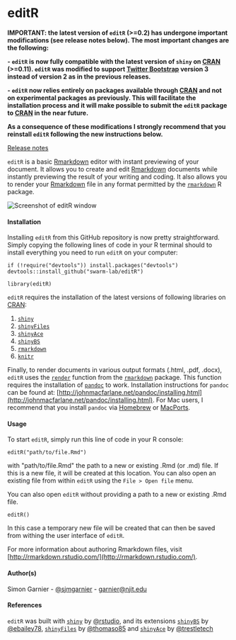 editR
=====

**IMPORTANT: the latest version of `editR` (>=0.2) has undergone important 
modifications (see release notes below). The most important changes are the 
following:**

**- `editR` is now fully compatible with the latest version of `shiny` on 
[CRAN](http://cran.r-project.org/) (>=0.11). `editR` was modified to support 
[Twitter Bootstrap](http://getbootstrap.com/) version 3 instead of version 2 as 
in the previous releases.**

**- `editR` now relies entirely on packages available through [CRAN](http://cran.r-project.org/)
and not on experimental packages as previously. This will facilitate the 
installation process and it will make possible to submit the `editR` package to 
[CRAN](http://cran.r-project.org/) in the near future.**

**As a consequence of these modifications I strongly recommend that you reinstall 
`editR` following the new instructions below.**

[Release notes](https://github.com/swarm-lab/editR/blob/master/RELEASE_NOTES.md)

`editR` is a basic [Rmarkdown](http://rmarkdown.rstudio.com/) editor with instant 
previewing of your document. It allows you to create and edit 
[Rmarkdown](http://rmarkdown.rstudio.com/) documents while instantly previewing the 
result of your writing and coding. It also allows you to render your 
[Rmarkdown](http://rmarkdown.rstudio.com/) file in any format permitted by the 
[`rmarkdown`](https://github.com/rstudio/rmarkdown) R package.  

![Screenshot of editR window](https://raw.githubusercontent.com/swarm-lab/editR/master/editR_screenshot.jpg)

#### Installation
Installing `editR` from this GitHub repository is now pretty straightforward. 
Simply copying the following lines of code in your R terminal should to install 
everything you need to run `editR` on your computer: 

```{r}
if (!require("devtools")) install.packages("devtools")
devtools::install_github("swarm-lab/editR")

library(editR)
```

`editR` requires the installation of the latest versions of following libraries 
on [CRAN](http://cran.r-project.org/):

1. [`shiny`](http://cran.r-project.org/web/packages/shiny/index.html)
2. [`shinyFiles`](http://cran.r-project.org/web/packages/shinyFiles/index.html)
3. [`shinyAce`](http://cran.r-project.org/web/packages/shinyAce/index.html) 
4. [`shinyBS`](http://cran.r-project.org/web/packages/shinyBS/index.html)
5. [`rmarkdown`](http://cran.r-project.org/web/packages/rmarkdown/index.html)
6. [`knitr`](http://cran.r-project.org/web/packages/knitr/index.html)

Finally, to render documents in various output formats (.html, .pdf, .docx), 
`editR` uses the [`render`](http://www.rdocumentation.org/packages/rmarkdown/functions/render) 
function from the [`rmarkdown`](http://cran.r-project.org/web/packages/rmarkdown/index.html) 
package. This function requires the installation of [`pandoc`](http://johnmacfarlane.net/pandoc/) 
to work. Installation instructions for `pandoc` can be found at: 
[http://johnmacfarlane.net/pandoc/installing.html](http://johnmacfarlane.net/pandoc/installing.html). 
For Mac users, I recommend that you install `pandoc` via [Homebrew](http://brew.sh/) or 
[MacPorts](https://www.macports.org/). 

#### Usage
To start `editR`, simply run this line of code in your R console:

```{r}
editR("path/to/file.Rmd")
```

with "path/to/file.Rmd" the path to a new or existing .Rmd (or .md) file. If this 
is a new file, it will be created at this location. You can also open an existing
file from within `editR` using the `File > Open file` menu. 

You can also open `editR` without providing a path to a new or existing .Rmd file.

```{r}
editR()
```

In this case a temporary new file will be created that can then be saved from 
withing the user interface of `editR`. 

For more information about authoring Rmarkdown files, visit 
[http://rmarkdown.rstudio.com/](http://rmarkdown.rstudio.com/). 

#### Author(s)
Simon Garnier - [@sjmgarnier](https://twitter.com/sjmgarnier) - 
<garnier@njit.edu>

#### References
`editR` was built with [`shiny`](http://shiny.rstudio.com/) by [@rstudio](https://github.com/rstudio),
and its extensions 
[`shinyBS`](https://github.com/ebailey78/shinyBS) by [@ebailey78](https://github.com/ebailey78), 
[`shinyFiles`](https://github.com/thomasp85/shinyFiles) by [@thomaso85](https://github.com/thomasp85) and 
[`shinyAce`](https://github.com/trestletech/shinyAce) by [@trestletech](https://github.com/trestletech)
